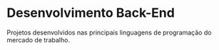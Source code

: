 # Desenvolvimento Back-End
Projetos desenvolvidos nas principais linguagens de programação do mercado de trabalho.
